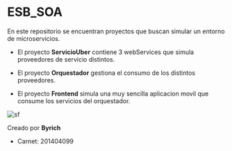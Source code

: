 # ESB_SOA

En este repositorio se encuentran proyectos que buscan simular un entorno de microservicios.

- El proyecto **ServicioUber** contiene 3 webServices que simula proveedores de servicio distintos.

- El proyecto **Orquestador** gestiona el consumo de los distintos proveedores.

- El proyecto **Frontend** simula una muy sencilla aplicacion movil que consume los servicios del orquestador.

![sf](imagen.png)

Creado por **Byrich** 
- Carnet: 201404099
